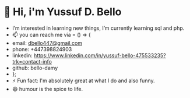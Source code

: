 # 👋 Hi, i'm Yussuf D. Bello
-  I’m interested in learning new things, I’m currently learning sql and php.
- 📫 you can reach me via = () => {
- email: dbello447@gmail.com
- phone: +447398824903
- linkedin: https://www.linkedin.com/in/yussuf-bello-475533235?trk=contact-info
- github: bello-damy
- };
- ⚡ Fun fact: I'm absolutely great at what I do and also funny.
- 😄 humour is the spice to life.

<!---
bello-damy/bello-damy is a ✨ special ✨ repository because its `README.md` (this file) appears on your GitHub profile.
You can click the Preview link to take a look at your changes.
--->
